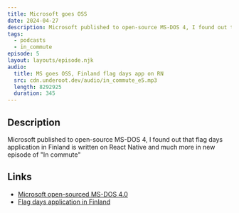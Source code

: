 ```yaml
---
title: Microsoft goes OSS
date: 2024-04-27
description: Microsoft published to open-source MS-DOS 4, I found out that flag days application in Finland is written on React Native and much more in new episode of "In commute"
tags:
  - podcasts
  - in_commute
episode: 5
layout: layouts/episode.njk
audio:
  title: MS goes OSS, Finland flag days app on RN
  src: cdn.underoot.dev/audio/in_commute_e5.mp3
  length: 8292925
  duration: 345
---
```

## Description
Microsoft published to open-source MS-DOS 4, I found out that flag days application in Finland is written on React Native and much more in new episode of "In commute"

## Links
- <a href="https://cloudblogs.microsoft.com/opensource/2024/04/25/open-sourcing-ms-dos-4-0/" target="_blank">Microsoft open-sourced MS-DOS 4.0</a>
- <a href="https://play.google.com/store/apps/details?id=fi.aniway.liputan" target="_blank">Flag days application in Finland</a>
